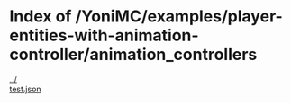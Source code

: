 # Index of /YoniMC/examples/player-entities-with-animation-controller/animation_controllers

[../](./../)  
[test.json](./test.json)  
